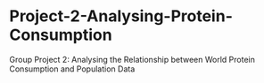 # Project-2-Analysing-Protein-Consumption
Group Project 2: Analysing the Relationship between World Protein Consumption and Population Data
